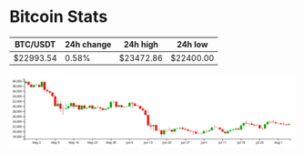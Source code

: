 # Bitcoin Stats

BTC/USDT|24h change|24h high|24h low|
|---|---|---|---|
|$22993.54|0.58%|$23472.86|$22400.00|

<img src="./chart.svg">
